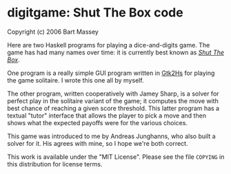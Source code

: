 # digitgame: Shut The Box code
Copyright (c) 2006 Bart Massey

Here are two Haskell programs for playing a dice-and-digits
game. The game has had many names over time: it is currently
best known as
*[Shut The Box](https://secure.wikimedia.org/wikipedia/en/wiki/Shut_the_Box)*.

One program is a really simple GUI program written in
[Gtk2Hs](http://projects.haskell.org/gtk2hs/) for playing
the game solitaire. I wrote this one all by myself.

The other program, written cooperatively with Jamey Sharp,
is a solver for perfect play in the solitaire variant of the
game; it computes the move with best chance of reaching a
given score threshold. This latter program has a textual
"tutor" interface that allows the player to pick a move and
then shows what the expected payoffs were for the various
choices.

This game was introduced to me by Andreas Junghanns, who
also built a solver for it. His agrees with mine, so I hope
we're both correct.

This work is available under the "MIT License". Please see
the file `COPYING` in this distribution for license terms.
